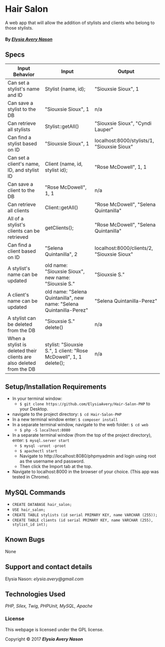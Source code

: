 # Hair Salon
A web app that will allow the addition of stylists and clients who belong to those stylists.

#### By _[**Elysia Avery Nason**](https://github.com/elysiaavery)_

## Specs

Input Behavior | Input | Output
---------------|-------|--------
Can set a stylist's name and ID | Stylist (name, id); | "Siouxsie Sioux", 1
Can save a stylist to the DB | "Siouxsie Sioux", 1 | n/a
Can retrieve all stylists  | Stylist::getAll() | "Siouxsie Sioux", "Cyndi Lauper"
Can find a stylist based on ID | "Siouxsie Sioux", 1 | localhost:8000/stylists/1, "Siouxsie Sioux"
Can set a client's name, ID, and stylist ID | Client (name, id, stylist id); | "Rose McDowell", 1, 1
Can save a client to the DB | "Rose McDowell", 1, 1 | n/a
Can retrieve all clients  | Client::getAll() | "Rose McDowell", "Selena Quintanilla"
All of a stylist's clients can be retrieved | getClients(); | "Rose McDowell", "Selena Quintanilla"
Can find a client based on ID | "Selena Quintanilla", 2 | localhost:8000/clients/2, "Siouxsie Sioux"
A stylist's name can be updated | old name: "Siouxsie Sioux", new name: "Siouxsie S." | "Siouxsie S."
A client's name can be updated | old name: "Selena Quintanilla", new name: "Selena Quintanilla-Perez" | "Selena Quintanilla-Perez"
A stylist can be deleted from the DB | "Siouxsie S." delete() | n/a
When a stylist is deleted their clients are also deleted from the DB | stylist: "Siouxsie S.", 1 client: "Rose McDowell", 1, 1 delete(); | n/a

## Setup/Installation Requirements

* In your terminal window:
  * `$ git clone https://github.com/ElysiaAvery/Hair-Salon-PHP` to your Desktop.
* navigate to the project directory: `$ cd Hair-Salon-PHP`
* In a new terminal window enter: `$ composer install`
* In a separate terminal window, navigate to the web folder: `$ cd web`
  * `$ php -S localhost:8080`
* In a separate terminal window (from the top of the project directory), enter: `$ mysql.server start`
  * `$ mysql -uroot -proot`
  * `$ apachectl start`
  * Navigate to http://localhost:8080/phpmyadmin and login using root as the username and password.
  * Then click the Import tab at the top.
* Navigate to localhost:8000 in the browser of your choice. (This app was tested in Chrome).

## MySQL Commands

* `CREATE DATABASE hair_salon;`
* `USE hair_salon;`
* `CREATE TABLE stylists (id serial PRIMARY KEY, name VARCHAR (255));`
* `CREATE TABLE clients (id serial PRIMARY KEY, name VARCHAR (255), stylist_id int);`


## Known Bugs

None

## Support and contact details

Elysia Nason: _elysia.avery@gmail.com_

## Technologies Used

_PHP,
Silex,
Twig,
PHPUnit,
MySQL,
Apache_

### License

This webpage is licensed under the GPL license.

Copyright &copy; 2017 **_Elysia Avery Nason_**
